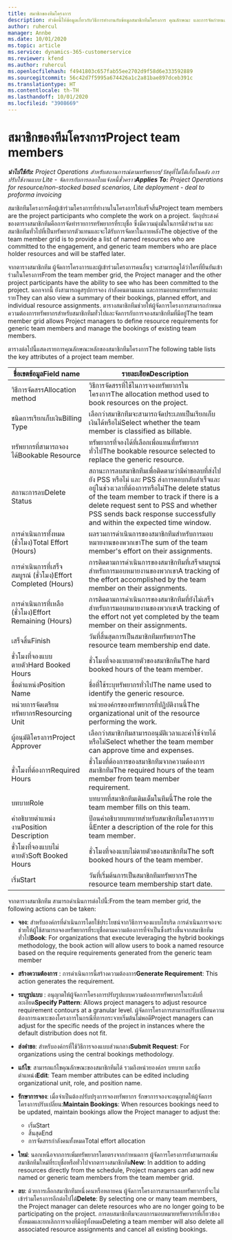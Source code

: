 ```yaml
---
title: สมาชิกของทีมโครงการ
description: หัวข้อนี้ให้ข้อมูลเกี่ยวกับวิธีการทำงานกับข้อมูลสมาชิกทีมโครงการ คุณลักษณะ และการจัดกำหนดการ
author: ruhercul
manager: Annbe
ms.date: 10/01/2020
ms.topic: article
ms.service: dynamics-365-customerservice
ms.reviewer: kfend
ms.author: ruhercul
ms.openlocfilehash: f4941803c657fab55ee2702d9f58d6e333592889
ms.sourcegitcommit: 56c42d7f5995a674426a1c2a81bae897dceb391c
ms.translationtype: HT
ms.contentlocale: th-TH
ms.lasthandoff: 10/01/2020
ms.locfileid: "3908669"
---
```

# <a name="project-team-members"></a><span data-ttu-id="ab65d-103">สมาชิกของทีมโครงการ</span><span class="sxs-lookup"><span data-stu-id="ab65d-103">Project team members</span></span>

<span data-ttu-id="ab65d-104">_**นำไปใช้กับ:** Project Operations สำหรับสถานการณ์ตามทรัพยากร/วัสดุที่ไม่ได้เก็บในคลัง การปรับใช้งานแบบ Lite - จัดการกับการออกใบแจ้งหนี้ชั่วคราว_</span><span class="sxs-lookup"><span data-stu-id="ab65d-104">_**Applies To:** Project Operations for resource/non-stocked based scenarios, Lite deployment - deal to proforma invoicing_</span></span>

<span data-ttu-id="ab65d-105">สมาชิกทีมโครงการคือผู้เข้าร่วมโครงการที่ทำงานในโครงการให้เสร็จสิ้น</span><span class="sxs-lookup"><span data-stu-id="ab65d-105">Project team members are the project participants who complete the work on a project.</span></span> <span data-ttu-id="ab65d-106">วัตถุประสงค์ของตารางสมาชิกทีมคือการจัดทำรายการทรัพยากรที่ระบุชื่อ ซึ่งมีความมุ่งมั่นในการมีส่วนร่วม และสมาชิกทีมทั่วไปที่เป็นทรัพยากรตัวแทนและจะได้รับการจัดหาในภายหลัง</span><span class="sxs-lookup"><span data-stu-id="ab65d-106">The objective of the team member grid is to provide a list of named resources who are committed to the engagement, and generic team members who are place holder resources and will be staffed later.</span></span>

<span data-ttu-id="ab65d-107">จากตารางสมาชิกทีม ผู้จัดการโครงการและผู้เข้าร่วมโครงการคนอื่นๆ จะสามารถดูได้ว่าใครที่ยืนยันเข้าร่วมในโครงการ</span><span class="sxs-lookup"><span data-stu-id="ab65d-107">From the team member grid, the Project manager and the other project participants have the ability to see who has been committed to the project.</span></span> <span data-ttu-id="ab65d-108">นอกจากนี้ ยังสามารถดูสรุปการจอง กำลังคนตามแผน และการมอบหมายทรัพยากรแต่ละราย</span><span class="sxs-lookup"><span data-stu-id="ab65d-108">They can also view a summary of their bookings, planned effort, and individual resource assignments.</span></span> <span data-ttu-id="ab65d-109">ตารางสมาชิกทีมช่วยให้ผู้จัดการโครงการสามารถกำหนดความต้องการทรัพยากรสำหรับสมาชิกทีมทั่วไปและจัดการกับการจองสมาชิกทีมที่มีอยู่</span><span class="sxs-lookup"><span data-stu-id="ab65d-109">The team member grid allows Project managers to define resource requirements for generic team members and manage the bookings of existing team members.</span></span>

<span data-ttu-id="ab65d-110">ตารางต่อไปนี้แสดงรายการคุณลักษณะหลักของสมาชิกทีมโครงการ</span><span class="sxs-lookup"><span data-stu-id="ab65d-110">The following table lists the key attributes of a project team member.</span></span>

| <span data-ttu-id="ab65d-111">ชื่อเขตข้อมูล</span><span class="sxs-lookup"><span data-stu-id="ab65d-111">Field name</span></span>          | <span data-ttu-id="ab65d-112">รายละเอียด</span><span class="sxs-lookup"><span data-stu-id="ab65d-112">Description</span></span>                                                                                                                                                                  |
|--------------------------|-----------------------------------------------------------------------------------------------------------------------------------------------------------------------------------|
| <span data-ttu-id="ab65d-113">วิธีการจัดสรร</span><span class="sxs-lookup"><span data-stu-id="ab65d-113">Allocation method</span></span>        | <span data-ttu-id="ab65d-114">วิธีการจัดสรรที่ใช้ในการจองทรัพยากรในโครงการ</span><span class="sxs-lookup"><span data-stu-id="ab65d-114">The allocation method used to book resources on the project.</span></span>                                                                         |
| <span data-ttu-id="ab65d-115">ชนิดการเรียกเก็บเงิน</span><span class="sxs-lookup"><span data-stu-id="ab65d-115">Billing Type</span></span>             | <span data-ttu-id="ab65d-116">เลือกว่าสมาชิกทีมจะสามารถจัดประเภทเป็นเรียกเก็บเงินได้หรือไม่</span><span class="sxs-lookup"><span data-stu-id="ab65d-116">Select whether the team member is classified as billable.</span></span>                                                                                                                                       |
| <span data-ttu-id="ab65d-117">ทรัพยากรที่สามารถจองได้</span><span class="sxs-lookup"><span data-stu-id="ab65d-117">Bookable Resource</span></span>        | <span data-ttu-id="ab65d-118">ทรัพยากรที่จองได้ที่เลือกเพื่อแทนที่ทรัพยากรทั่วไป</span><span class="sxs-lookup"><span data-stu-id="ab65d-118">The bookable resource selected to replace the generic resource.</span></span>                                                                                                                   |
| <span data-ttu-id="ab65d-119">สถานะการลบ</span><span class="sxs-lookup"><span data-stu-id="ab65d-119">Delete Status</span></span>            | <span data-ttu-id="ab65d-120">สถานะการลบสมาชิกทีมเพื่อติดตามว่ามีคำขอลบที่ส่งไปยัง PSS หรือไม่ และ PSS ส่งการตอบกลับสำเร็จและอยู่ในช่วงเวลาที่ต้องการหรือไม่</span><span class="sxs-lookup"><span data-stu-id="ab65d-120">The delete status of the team member to track if there is a delete request sent to PSS and whether PSS sends back response successfully and within the expected time window.</span></span> |
| <span data-ttu-id="ab65d-121">การดำเนินการทั้งหมด (ชั่วโมง)</span><span class="sxs-lookup"><span data-stu-id="ab65d-121">Total Effort (Hours)</span></span>     | <span data-ttu-id="ab65d-122">ผลรวมการดำเนินการของสมาชิกทีมสำหรับการมอบหมายงานของพวกเขา</span><span class="sxs-lookup"><span data-stu-id="ab65d-122">The sum of the team member's effort on their assignments.</span></span>                                                                                                                         |
| <span data-ttu-id="ab65d-123">การดำเนินการที่เสร็จสมบูรณ์ (ชั่วโมง)</span><span class="sxs-lookup"><span data-stu-id="ab65d-123">Effort Completed (Hours)</span></span> | <span data-ttu-id="ab65d-124">การติดตามการดำเนินการของสมาชิกทีมที่เสร็จสมบูรณ์สำหรับการมอบหมายงานของพวกเขา</span><span class="sxs-lookup"><span data-stu-id="ab65d-124">A tracking of the effort accomplished by the team member on their assignments.</span></span>                                                                                           |
| <span data-ttu-id="ab65d-125">การดำเนินการที่เหลือ (ชั่วโมง)</span><span class="sxs-lookup"><span data-stu-id="ab65d-125">Effort Remaining (Hours)</span></span> | <span data-ttu-id="ab65d-126">การติดตามการดำเนินการของสมาชิกทีมที่ยังไม่เสร็จสำหรับการมอบหมายงานของพวกเขา</span><span class="sxs-lookup"><span data-stu-id="ab65d-126">A tracking of the effort not yet completed by the team member on their assignments.</span></span>                                                                                    |
| <span data-ttu-id="ab65d-127">เสร็จสิ้น</span><span class="sxs-lookup"><span data-stu-id="ab65d-127">Finish</span></span>                   | <span data-ttu-id="ab65d-128">วันที่สิ้นสุดการเป็นสมาชิกทีมทรัพยากร</span><span class="sxs-lookup"><span data-stu-id="ab65d-128">The resource team membership end date.</span></span>                                                                                                                                            |
| <span data-ttu-id="ab65d-129">ชั่วโมงที่จองแบบตายตัว</span><span class="sxs-lookup"><span data-stu-id="ab65d-129">Hard Booked Hours</span></span>        | <span data-ttu-id="ab65d-130">ชั่วโมงที่จองแบบตายตัวของสมาชิกทีม</span><span class="sxs-lookup"><span data-stu-id="ab65d-130">The hard booked hours of the team member.</span></span>                                                                                                                                                                |
| <span data-ttu-id="ab65d-131">ชื่อตำแหน่ง</span><span class="sxs-lookup"><span data-stu-id="ab65d-131">Position Name</span></span>            | <span data-ttu-id="ab65d-132">ชื่อที่ใช้ระบุทรัพยากรทั่วไป</span><span class="sxs-lookup"><span data-stu-id="ab65d-132">The name used to identify the generic resource.</span></span>                                                                                                                                   |
| <span data-ttu-id="ab65d-133">หน่วยการจัดเตรียมทรัพยากร</span><span class="sxs-lookup"><span data-stu-id="ab65d-133">Resourcing Unit</span></span>          | <span data-ttu-id="ab65d-134">หน่วยองค์กรของทรัพยากรที่ปฏิบัติงานนี้</span><span class="sxs-lookup"><span data-stu-id="ab65d-134">The organizational unit of the resource performing the work.</span></span>                                                                                                                      |
| <span data-ttu-id="ab65d-135">ผู้อนุมัติโครงการ</span><span class="sxs-lookup"><span data-stu-id="ab65d-135">Project Approver</span></span>         | <span data-ttu-id="ab65d-136">เลือกว่าสมาชิกทีมสามารถอนุมัติเวลาและค่าใช้จ่ายได้หรือไม่</span><span class="sxs-lookup"><span data-stu-id="ab65d-136">Select whether the team member can approve time and expenses.</span></span>                                                                                                                     |
| <span data-ttu-id="ab65d-137">ชั่วโมงที่ต้องการ</span><span class="sxs-lookup"><span data-stu-id="ab65d-137">Required Hours</span></span>           | <span data-ttu-id="ab65d-138">ชั่วโมงที่ต้องการของสมาชิกทีมจากความต้องการสมาชิกทีม</span><span class="sxs-lookup"><span data-stu-id="ab65d-138">The required hours of the team member from team member requirement.</span></span>                                                                                                                       |
| <span data-ttu-id="ab65d-139">บทบาท</span><span class="sxs-lookup"><span data-stu-id="ab65d-139">Role</span></span>                     | <span data-ttu-id="ab65d-140">บทบาทที่สมาชิกทีมเติมเต็มในทีมนี้</span><span class="sxs-lookup"><span data-stu-id="ab65d-140">The role the team member fills on this team.</span></span>                                                                                                                                |
| <span data-ttu-id="ab65d-141">คำอธิบายตำแหน่งงาน</span><span class="sxs-lookup"><span data-stu-id="ab65d-141">Position Description</span></span>     | <span data-ttu-id="ab65d-142">ป้อนคำอธิบายบทบาทสำหรับสมาชิกทีมโครงการรายนี้</span><span class="sxs-lookup"><span data-stu-id="ab65d-142">Enter a description of the role for this team member.</span></span>                                                                                                                             |
| <span data-ttu-id="ab65d-143">ชั่วโมงที่จองแบบไม่ตายตัว</span><span class="sxs-lookup"><span data-stu-id="ab65d-143">Soft Booked Hours</span></span>        | <span data-ttu-id="ab65d-144">ชั่วโมงที่จองแบบไม่ตายตัวของสมาชิกทีม</span><span class="sxs-lookup"><span data-stu-id="ab65d-144">The soft booked hours of the team member.</span></span>                                                                                                                                                                 |
| <span data-ttu-id="ab65d-145">เริ่ม</span><span class="sxs-lookup"><span data-stu-id="ab65d-145">Start</span></span>                    | <span data-ttu-id="ab65d-146">วันที่เริ่มต้นการเป็นสมาชิกทีมทรัพยากร</span><span class="sxs-lookup"><span data-stu-id="ab65d-146">The resource team membership start date.</span></span>                                                                                                                                          |

<span data-ttu-id="ab65d-147">จากตารางสมาชิกทีม สามารถดำเนินการต่อไปนี้:</span><span class="sxs-lookup"><span data-stu-id="ab65d-147">From the team member grid, the following actions can be taken:</span></span>

- <span data-ttu-id="ab65d-148">**จอง**: สำหรับองค์กรที่ดำเนินการโดยใช้ประโยชน์จากวิธีการจองแบบไฮบริด การดำเนินการจองจะช่วยให้ผู้ใช้สามารถจองทรัพยากรที่ระบุชื่อตามความต้องการที่จำเป็นซึ่งสร้างขึ้นจากสมาชิกทีมทั่วไป</span><span class="sxs-lookup"><span data-stu-id="ab65d-148">**Book**: For organizations that execute leveraging the hybrid bookings methodology, the book action will allow users to book a named resource based on the require requirements generated from the generic team member</span></span>
- <span data-ttu-id="ab65d-149">**สร้างความต้องการ** : การดำเนินการนี้สร้างความต้องการ</span><span class="sxs-lookup"><span data-stu-id="ab65d-149">**Generate Requirement**: This action generates the requirement.</span></span>
- <span data-ttu-id="ab65d-150">**ระบุรูปแบบ** : อนุญาตให้ผู้จัดการโครงการปรับรูปแบบความต้องการทรัพยากรในระดับที่ละเอียด</span><span class="sxs-lookup"><span data-stu-id="ab65d-150">**Specify Pattern**: Allows project managers to adjust resource requirement contours at a granular level.</span></span> <span data-ttu-id="ab65d-151">ผู้จัดการโครงการสามารถปรับเปลี่ยนความต้องการเฉพาะของโครงการในกรณีที่การกระจายเริ่มต้นไม่พอดี</span><span class="sxs-lookup"><span data-stu-id="ab65d-151">Project managers can adjust for the specific needs of the project in instances where the default distribution does not fit.</span></span>
- <span data-ttu-id="ab65d-152">**ส่งคำขอ**: สำหรับองค์กรที่ใช้วิธีการจองแบบส่วนกลาง</span><span class="sxs-lookup"><span data-stu-id="ab65d-152">**Submit Request**: For organizations using the central bookings methodology.</span></span>
- <span data-ttu-id="ab65d-153">**แก้ไข**: สามารถแก้ไขคุณลักษณะของสมาชิกทีมได้ รวมถึงหน่วยองค์กร บทบาท และชื่อตำแหน่ง</span><span class="sxs-lookup"><span data-stu-id="ab65d-153">**Edit**: Team member attributes can be edited including organizational unit, role, and position name.</span></span>
- <span data-ttu-id="ab65d-154">**รักษาการจอง**: เมื่อจำเป็นต้องปรับปรุงการจองทรัพยากร รักษาการจองจะอนุญาตให้ผู้จัดการโครงการปรับเปลี่ยน:</span><span class="sxs-lookup"><span data-stu-id="ab65d-154">**Maintain Bookings**: When resources bookings need to be updated, maintain bookings allow the Project manager to adjust the:</span></span>

    - <span data-ttu-id="ab65d-155">เริ่ม</span><span class="sxs-lookup"><span data-stu-id="ab65d-155">Start</span></span>
    - <span data-ttu-id="ab65d-156">สิ้นสุด</span><span class="sxs-lookup"><span data-stu-id="ab65d-156">End</span></span>
    - <span data-ttu-id="ab65d-157">การจัดสรรกำลังคนทั้งหมด</span><span class="sxs-lookup"><span data-stu-id="ab65d-157">Total effort allocation</span></span>

- <span data-ttu-id="ab65d-158">**ใหม่**: นอกเหนือจากการเพิ่มทรัพยากรโดยตรงจากกำหนดการ ผู้จัดการโครงการยังสามารถเพิ่มสมาชิกทีมใหม่ที่ระบุชื่อหรือทั่วไปจากตารางสมาชิกทีม</span><span class="sxs-lookup"><span data-stu-id="ab65d-158">**New**: In addition to adding resources directly from the schedule, Project managers can add new named or generic team members from the team member grid.</span></span>
- <span data-ttu-id="ab65d-159">**ลบ**: ด้วยการเลือกสมาชิกทีมหนึ่งคนหรือหลายคน ผู้จัดการโครงการสามารถลบทรัพยากรที่จะไม่เข้าร่วมโครงการอีกต่อไปได้</span><span class="sxs-lookup"><span data-stu-id="ab65d-159">**Delete**: By selecting one or many team members, the Project manager can delete resources who are no longer going to be participating on the project.</span></span> <span data-ttu-id="ab65d-160">การลบสมาชิกทีมจะลบการมอบหมายทรัพยากรที่เกี่ยวข้องทั้งหมดและยกเลิกการจองที่มีอยู่ทั้งหมด</span><span class="sxs-lookup"><span data-stu-id="ab65d-160">Deleting a team member will also delete all associated resource assignments and  cancel all existing bookings.</span></span>
